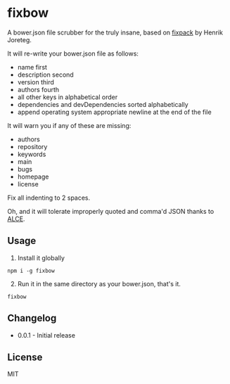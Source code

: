 # fixbow

A bower.json file scrubber for the truly insane, based on [fixpack](https://github.com/HenrikJoreteg/fixpack) by Henrik Joreteg.

It will re-write your bower.json file as follows:

- name first
- description second
- version third
- authors fourth
- all other keys in alphabetical order
- dependencies and devDependencies sorted alphabetically
- append operating system appropriate newline at the end of the file

It will warn you if any of these are missing:

- authors
- repository
- keywords
- main
- bugs
- homepage
- license

Fix all indenting to 2 spaces.

Oh, and it will tolerate improperly quoted and comma'd JSON thanks to [ALCE](https://npmjs.org/package/alce).

## Usage

1. Install it globally

```
npm i -g fixbow
```

2. Run it in the same directory as your bower.json, that's it.

```
fixbow
```

## Changelog

- 0.0.1 - Initial release

## License

MIT
